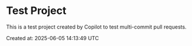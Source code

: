 # Test Project

This is a test project created by Copilot to test multi-commit pull requests.

Created at: 2025-06-05 14:13:49 UTC
